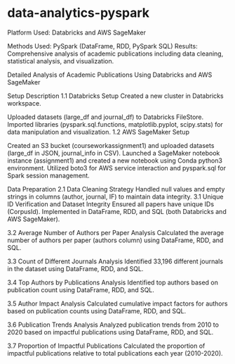 # data-analytics-pyspark
Platform Used: Databricks and AWS SageMaker

Methods Used: PySpark (DataFrame, RDD, PySpark SQL) Results: Comprehensive analysis of academic publications including data cleaning, statistical analysis, and visualization.

Detailed Analysis of Academic Publications Using Databricks and AWS SageMaker

Setup Description 1.1 Databricks Setup
Created a new cluster in Databricks workspace.

Uploaded datasets (large_df and journal_df) to Databricks FileStore. Imported libraries (pyspark.sql.functions, matplotlib.pyplot, scipy.stats) for data manipulation and visualization. 1.2 AWS SageMaker Setup

Created an S3 bucket (courseworkassignment1) and uploaded datasets (large_df in JSON, journal_info in CSV). Launched a SageMaker notebook instance (assignment1) and created a new notebook using Conda python3 environment. Utilized boto3 for AWS service interaction and pyspark.sql for Spark session management.

Data Preparation 2.1 Data Cleaning Strategy Handled null values and empty strings in columns (author, journal, IF) to maintain data integrity.
3.1 Unique ID Verification and Dataset Integrity Ensured all papers have unique IDs (CorpusId). Implemented in DataFrame, RDD, and SQL (both Databricks and AWS SageMaker).

3.2 Average Number of Authors per Paper Analysis Calculated the average number of authors per paper (authors column) using DataFrame, RDD, and SQL.

3.3 Count of Different Journals Analysis Identified 33,196 different journals in the dataset using DataFrame, RDD, and SQL.

3.4 Top Authors by Publications Analysis Identified top authors based on publication count using DataFrame, RDD, and SQL.

3.5 Author Impact Analysis Calculated cumulative impact factors for authors based on publication counts using DataFrame, RDD, and SQL.

3.6 Publication Trends Analysis Analyzed publication trends from 2010 to 2020 based on impactful publications using DataFrame, RDD, and SQL.

3.7 Proportion of Impactful Publications Calculated the proportion of impactful publications relative to total publications each year (2010-2020).
